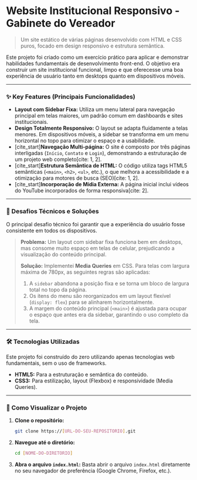 # Website Institucional Responsivo - Gabinete do Vereador

> Um site estático de várias páginas desenvolvido com HTML e CSS puros, focado em design responsivo e estrutura semântica.

Este projeto foi criado como um exercício prático para aplicar e demonstrar habilidades fundamentais de desenvolvimento front-end. O objetivo era construir um site institucional funcional, limpo e que oferecesse uma boa experiência de usuário tanto em desktops quanto em dispositivos móveis.

---

### ✨ Key Features (Principais Funcionalidades)

* **Layout com Sidebar Fixa:** Utiliza um menu lateral para navegação principal em telas maiores, um padrão comum em dashboards e sites institucionais.
* **Design Totalmente Responsivo:** O layout se adapta fluidamente a telas menores. Em dispositivos móveis, a sidebar se transforma em um menu horizontal no topo para otimizar o espaço e a usabilidade.
* [cite_start]**Navegação Multi-página:** O site é composto por três páginas interligadas (`Início`, `Contato` e `Login`), demonstrando a estruturação de um projeto web completo[cite: 1, 2].
* [cite_start]**Estrutura Semântica de HTML:** O código utiliza tags HTML5 semânticas (`<main>`, `<h2>`, `<ul>`, etc.), o que melhora a acessibilidade e a otimização para motores de busca (SEO)[cite: 1, 2].
* [cite_start]**Incorporação de Mídia Externa:** A página inicial inclui vídeos do YouTube incorporados de forma responsiva[cite: 2].

---

### 🧠 Desafios Técnicos e Soluções

O principal desafio técnico foi garantir que a experiência do usuário fosse consistente em todos os dispositivos.

> **Problema:** Um layout com sidebar fixa funciona bem em desktops, mas consome muito espaço em telas de celular, prejudicando a visualização do conteúdo principal.
>
> **Solução:** Implementei **Media Queries** em CSS. Para telas com largura máxima de 780px, as seguintes regras são aplicadas:
> 1.  A `sidebar` abandona a posição fixa e se torna um bloco de largura total no topo da página.
> 2.  Os itens do menu são reorganizados em um layout flexível (`display: flex`) para se alinharem horizontalmente.
> 3.  A margem do conteúdo principal (`<main>`) é ajustada para ocupar o espaço que antes era da sidebar, garantindo o uso completo da tela.

---

### 🛠️ Tecnologias Utilizadas

Este projeto foi construído do zero utilizando apenas tecnologias web fundamentais, sem o uso de frameworks.

* **HTML5:** Para a estruturação e semântica do conteúdo.
* **CSS3:** Para estilização, layout (Flexbox) e responsividade (Media Queries).

---

### 🚀 Como Visualizar o Projeto

1.  **Clone o repositório:**
    ```bash
    git clone https://[URL-DO-SEU-REPOSITORIO].git
    ```
2.  **Navegue até o diretório:**
    ```bash
    cd [NOME-DO-DIRETORIO]
    ```
3.  **Abra o arquivo `index.html`:**
    Basta abrir o arquivo `index.html` diretamente no seu navegador de preferência (Google Chrome, Firefox, etc.).
